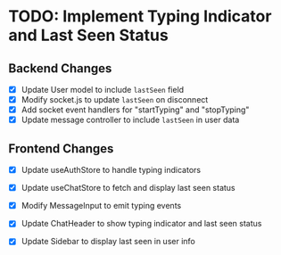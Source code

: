 # TODO: Implement Typing Indicator and Last Seen Status

## Backend Changes
- [x] Update User model to include `lastSeen` field
- [x] Modify socket.js to update `lastSeen` on disconnect
- [x] Add socket event handlers for "startTyping" and "stopTyping"
- [x] Update message controller to include `lastSeen` in user data

## Frontend Changes
- [x] Update useAuthStore to handle typing indicators
- [x] Update useChatStore to fetch and display last seen status
- [x] Modify MessageInput to emit typing events
- [x] Update ChatHeader to show typing indicator and last seen status
- [x] Update Sidebar to display last seen in user info


